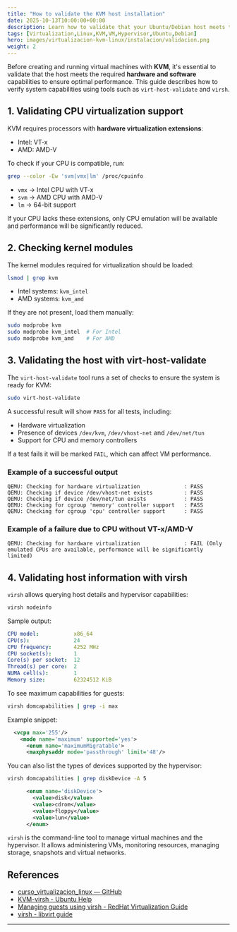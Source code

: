 ```yaml
---
title: "How to validate the KVM host installation"
date: 2025-10-13T10:00:00+00:00
description: Learn how to validate that your Ubuntu/Debian host meets the requirements to run KVM and manage virtual machines efficiently.
tags: [Virtualization,Linux,KVM,VM,Hypervisor,Ubuntu,Debian]
hero: images/virtualizacion-kvm-linux/instalacion/validacion.png
weight: 2
---
```


Before creating and running virtual machines with **KVM**, it's essential to validate that the host meets the required **hardware and software** capabilities to ensure optimal performance. This guide describes how to verify system capabilities using tools such as `virt-host-validate` and `virsh`.

## 1. Validating CPU virtualization support

KVM requires processors with **hardware virtualization extensions**:

- Intel: VT-x
- AMD: AMD-V

To check if your CPU is compatible, run:

```bash
grep --color -Ew 'svm|vmx|lm' /proc/cpuinfo
```

* `vmx` → Intel CPU with VT-x
* `svm` → AMD CPU with AMD-V
* `lm` → 64-bit support

If your CPU lacks these extensions, only CPU emulation will be available and performance will be significantly reduced.

## 2. Checking kernel modules

The kernel modules required for virtualization should be loaded:

```bash
lsmod | grep kvm
```

* Intel systems: `kvm_intel`
* AMD systems: `kvm_amd`

If they are not present, load them manually:

```bash
sudo modprobe kvm
sudo modprobe kvm_intel  # For Intel
sudo modprobe kvm_amd    # For AMD
```

## 3. Validating the host with virt-host-validate

The `virt-host-validate` tool runs a set of checks to ensure the system is ready for KVM:

```bash
sudo virt-host-validate
```

A successful result will show `PASS` for all tests, including:

- Hardware virtualization
- Presence of devices `/dev/kvm`, `/dev/vhost-net` and `/dev/net/tun`
- Support for CPU and memory controllers

If a test fails it will be marked `FAIL`, which can affect VM performance.

### Example of a successful output

```
QEMU: Checking for hardware virtualization              : PASS
QEMU: Checking if device /dev/vhost-net exists          : PASS
QEMU: Checking if device /dev/net/tun exists            : PASS
QEMU: Checking for cgroup 'memory' controller support   : PASS
QEMU: Checking for cgroup 'cpu' controller support      : PASS
```

### Example of a failure due to CPU without VT-x/AMD-V

```
QEMU: Checking for hardware virtualization              : FAIL (Only emulated CPUs are available, performance will be significantly limited)
```

## 4. Validating host information with virsh

`virsh` allows querying host details and hypervisor capabilities:

```bash
virsh nodeinfo
```

Sample output:

```yaml
CPU model:           x86_64
CPU(s):              24
CPU frequency:       4252 MHz
CPU socket(s):       1
Core(s) per socket:  12
Thread(s) per core:  2
NUMA cell(s):        1
Memory size:         62324512 KiB
```

To see maximum capabilities for guests:

```bash
virsh domcapabilities | grep -i max
```

Example snippet:

```xml
  <vcpu max='255'/>
    <mode name='maximum' supported='yes'>
      <enum name='maximumMigratable'>
      <maxphysaddr mode='passthrough' limit='48'/>
```

You can also list the types of devices supported by the hypervisor:

```bash
virsh domcapabilities | grep diskDevice -A 5
```

```xml
      <enum name='diskDevice'>
        <value>disk</value>
        <value>cdrom</value>
        <value>floppy</value>
        <value>lun</value>
      </enum>
```

`virsh` is the command-line tool to manage virtual machines and the hypervisor. It allows administering VMs, monitoring resources, managing storage, snapshots and virtual networks.

## References

- [curso_virtualizacion_linux — GitHub](https://github.com/josedom24/curso_virtualizacion_linux)
- [KVM-virsh - Ubuntu Help](https://help.ubuntu.com/community/KVM/Virsh)
- [Managing guests using virsh - RedHat Virtualization Guide](https://access.redhat.com/documentation/en-us/red_hat_virtualization)
- [virsh - libvirt guide](https://libvirt.org/virshcmdref.html)

***

